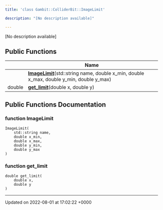 ```yaml
---
title: 'class Gambit::ColliderBit::ImageLimit'

description: "[No description available]"

---
```









[No description available]

## Public Functions

|                | Name           |
| -------------- | -------------- |
| | **[ImageLimit](/documentation/code/classes/classgambit_1_1colliderbit_1_1imagelimit/#function-imagelimit)**(std::string name, double x_min, double x_max, double y_min, double y_max) |
| double | **[get_limit](/documentation/code/classes/classgambit_1_1colliderbit_1_1imagelimit/#function-get-limit)**(double x, double y) |

## Public Functions Documentation

### function ImageLimit

```
ImageLimit(
    std::string name,
    double x_min,
    double x_max,
    double y_min,
    double y_max
)
```


### function get_limit

```
double get_limit(
    double x,
    double y
)
```


-------------------------------

Updated on 2022-08-01 at 17:02:22 +0000